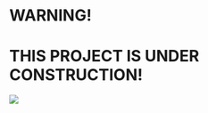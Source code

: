 # WARNING!
# THIS PROJECT IS UNDER CONSTRUCTION!
![](https://img.freepik.com/free-vector/construction-with-black-yellow-stripes_1017-30755.jpg?t=st=1727670573~exp=1727674173~hmac=b4f887b1b92777018b21795ec96b8b56f8e115d86b755028158716240f3e8944&w=1800)